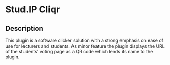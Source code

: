 # Stud.IP Cliqr

## Description

This plugin is a software clicker solution with a strong emphasis on
ease of use for lecturers and students. As minor feature the plugin
displays the URL of the students' voting page as a QR code which lends
its name to the plugin.
